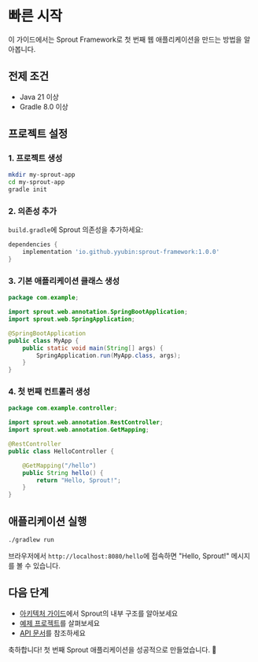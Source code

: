 # 빠른 시작

이 가이드에서는 Sprout Framework로 첫 번째 웹 애플리케이션을 만드는 방법을 알아봅니다.

## 전제 조건

- Java 21 이상
- Gradle 8.0 이상

## 프로젝트 설정

### 1. 프로젝트 생성

```bash
mkdir my-sprout-app
cd my-sprout-app
gradle init
```

### 2. 의존성 추가

`build.gradle`에 Sprout 의존성을 추가하세요:

```gradle
dependencies {
    implementation 'io.github.yyubin:sprout-framework:1.0.0'
}
```

### 3. 기본 애플리케이션 클래스 생성

```java
package com.example;

import sprout.web.annotation.SpringBootApplication;
import sprout.web.SpringApplication;

@SpringBootApplication
public class MyApp {
    public static void main(String[] args) {
        SpringApplication.run(MyApp.class, args);
    }
}
```

### 4. 첫 번째 컨트롤러 생성

```java
package com.example.controller;

import sprout.web.annotation.RestController;
import sprout.web.annotation.GetMapping;

@RestController
public class HelloController {

    @GetMapping("/hello")
    public String hello() {
        return "Hello, Sprout!";
    }
}
```

## 애플리케이션 실행

```bash
./gradlew run
```

브라우저에서 `http://localhost:8080/hello`에 접속하면 "Hello, Sprout!" 메시지를 볼 수 있습니다.

## 다음 단계

- [아키텍처 가이드](../architecture/ioc-container)에서 Sprout의 내부 구조를 알아보세요
- [예제 프로젝트](https://github.com/yyubin/sprout/tree/main/examples)를 살펴보세요
- [API 문서](/api/)를 참조하세요

축하합니다! 첫 번째 Sprout 애플리케이션을 성공적으로 만들었습니다. 🎉
